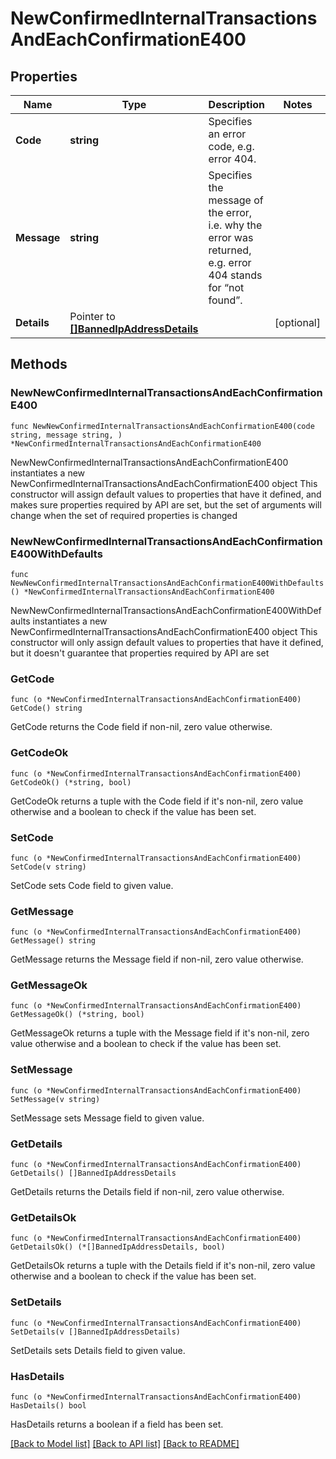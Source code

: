 # NewConfirmedInternalTransactionsAndEachConfirmationE400

## Properties

Name | Type | Description | Notes
------------ | ------------- | ------------- | -------------
**Code** | **string** | Specifies an error code, e.g. error 404. | 
**Message** | **string** | Specifies the message of the error, i.e. why the error was returned, e.g. error 404 stands for “not found”. | 
**Details** | Pointer to [**[]BannedIpAddressDetails**](BannedIpAddressDetails.md) |  | [optional] 

## Methods

### NewNewConfirmedInternalTransactionsAndEachConfirmationE400

`func NewNewConfirmedInternalTransactionsAndEachConfirmationE400(code string, message string, ) *NewConfirmedInternalTransactionsAndEachConfirmationE400`

NewNewConfirmedInternalTransactionsAndEachConfirmationE400 instantiates a new NewConfirmedInternalTransactionsAndEachConfirmationE400 object
This constructor will assign default values to properties that have it defined,
and makes sure properties required by API are set, but the set of arguments
will change when the set of required properties is changed

### NewNewConfirmedInternalTransactionsAndEachConfirmationE400WithDefaults

`func NewNewConfirmedInternalTransactionsAndEachConfirmationE400WithDefaults() *NewConfirmedInternalTransactionsAndEachConfirmationE400`

NewNewConfirmedInternalTransactionsAndEachConfirmationE400WithDefaults instantiates a new NewConfirmedInternalTransactionsAndEachConfirmationE400 object
This constructor will only assign default values to properties that have it defined,
but it doesn't guarantee that properties required by API are set

### GetCode

`func (o *NewConfirmedInternalTransactionsAndEachConfirmationE400) GetCode() string`

GetCode returns the Code field if non-nil, zero value otherwise.

### GetCodeOk

`func (o *NewConfirmedInternalTransactionsAndEachConfirmationE400) GetCodeOk() (*string, bool)`

GetCodeOk returns a tuple with the Code field if it's non-nil, zero value otherwise
and a boolean to check if the value has been set.

### SetCode

`func (o *NewConfirmedInternalTransactionsAndEachConfirmationE400) SetCode(v string)`

SetCode sets Code field to given value.


### GetMessage

`func (o *NewConfirmedInternalTransactionsAndEachConfirmationE400) GetMessage() string`

GetMessage returns the Message field if non-nil, zero value otherwise.

### GetMessageOk

`func (o *NewConfirmedInternalTransactionsAndEachConfirmationE400) GetMessageOk() (*string, bool)`

GetMessageOk returns a tuple with the Message field if it's non-nil, zero value otherwise
and a boolean to check if the value has been set.

### SetMessage

`func (o *NewConfirmedInternalTransactionsAndEachConfirmationE400) SetMessage(v string)`

SetMessage sets Message field to given value.


### GetDetails

`func (o *NewConfirmedInternalTransactionsAndEachConfirmationE400) GetDetails() []BannedIpAddressDetails`

GetDetails returns the Details field if non-nil, zero value otherwise.

### GetDetailsOk

`func (o *NewConfirmedInternalTransactionsAndEachConfirmationE400) GetDetailsOk() (*[]BannedIpAddressDetails, bool)`

GetDetailsOk returns a tuple with the Details field if it's non-nil, zero value otherwise
and a boolean to check if the value has been set.

### SetDetails

`func (o *NewConfirmedInternalTransactionsAndEachConfirmationE400) SetDetails(v []BannedIpAddressDetails)`

SetDetails sets Details field to given value.

### HasDetails

`func (o *NewConfirmedInternalTransactionsAndEachConfirmationE400) HasDetails() bool`

HasDetails returns a boolean if a field has been set.


[[Back to Model list]](../README.md#documentation-for-models) [[Back to API list]](../README.md#documentation-for-api-endpoints) [[Back to README]](../README.md)


